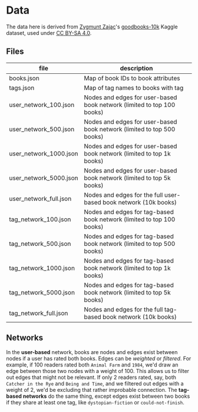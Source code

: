 # Data

The data here is derived from [Zygmunt Zając](https://github.com/zygmuntz)'s
[goodbooks-10k](https://www.kaggle.com/zygmunt/goodbooks-10k) Kaggle dataset,
used under [CC BY-SA 4.0](https://creativecommons.org/licenses/by-sa/4.0/).

## Files

| file | description |
| --- | --- |
| books.json | Map of book IDs to book attributes |
| tags.json | Map of tag names to books with tag |
| user_network_100.json | Nodes and edges for user-based book network (limited to top 100 books) |
| user_network_500.json | Nodes and edges for user-based book network (limited to top 500 books) |
| user_network_1000.json | Nodes and edges for user-based book network (limited to top 1k books) |
| user_network_5000.json | Nodes and edges for user-based book network (limited to top 5k books) |
| user_network_full.json | Nodes and edges for the full user-based book network (10k books) |
| tag_network_100.json | Nodes and edges for tag-based book network (limited to top 100 books) |
| tag_network_500.json | Nodes and edges for tag-based book network (limited to top 500 books) |
| tag_network_1000.json | Nodes and edges for tag-based book network (limited to top 1k books) |
| tag_network_5000.json | Nodes and edges for tag-based book network (limited to top 5k books) |
| tag_network_full.json | Nodes and edges for the full tag-based book network (10k books) |

## Networks
In the **user-based** network, books are nodes and edges exist between nodes if a user has rated both books. Edges can be _weighted_ or _filtered_. For example, if 100 readers rated both `Animal Farm` and `1984`, we'd draw an edge between those two nodes with a weight of 100. This allows us to filter out edges that might not be relevant. If only 2 readers rated, say, both `Catcher in the Rye` and `Being and Time`, and we filtered out edges with a weight of 2, we'd be excluding that rather improbable connection. The **tag-based networks** do the same thing, except edges exist between two books if they share at least one tag, like `dystopian-fiction` or `could-not-finish`.

